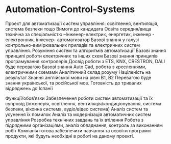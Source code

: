 # Automation-Control-Systems
Проект для автоматизації систем управління: освітлення, вентиляція, система безпеки тощо
Вимоги до кандидата
Освіта середня/вища технічна за спеціальністю –Інженер-електрик, енергетик, інженер - електронник, інженер-
автоматизатор
Базові знання у галузі контрольно-вимірювальних приладів та електричних систем управління.
Розуміння систем та алгоритмів автоматизації
Базові знання принципі роботи електричних та інших схем
Базові знання принципів програмування контролерів
Досвід роботи з ETS, KNX, CRESTRON, DALI буде перевагою
Базові знання Auto Cad, робота з кресленнями, електричними схемами
Аналітичний склад розуму
Націленість на результат
Знання англійської мови на рівні B1, B2
Перевагою буде знання української, та російської мов.
Готовність до тривалих відряджень до Іспанії

Функції/обов’язки
Забезпечення роботи систем автоматизації та їх супровід (інженерія, освітлення, вентиляція/кондиціонування,
система безпеки, віконна система, аудіо/відео система)
Аналіз систем та усунення їх помилок
Аналіз та модернізація автоматичних систем управління
Розробка технічних завдань та їх втілення
Робота з підрядними організаціями, аналіз обладнання, контроль за виконанням робіт
Компанія готова забезпечити навчання та освоїти програмні продукти, які будуть необхідні в роботі на даному
проекті.

